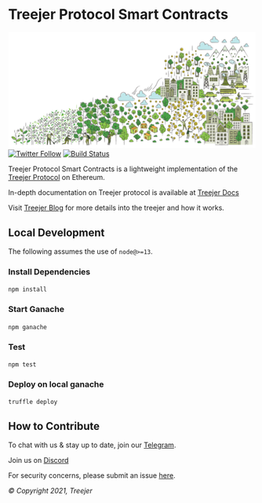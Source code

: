 # Treejer Protocol Smart Contracts
![Background Image](./assets/treejerStory.png)
[![Twitter Follow](https://img.shields.io/twitter/follow/TreejerTalks?label=Follow)](https://twitter.com/TreejerTalks)
[![Build Status](https://travis-ci.com/treejer/contract.svg?branch=develop)](https://travis-ci.com/treejer/contract)

Treejer Protocol Smart Contracts is a lightweight implementation of the [Treejer Protocol](treejer.com) on Ethereum. 

In-depth documentation on Treejer protocol is available at [Treejer Docs](http://docs.treejer.com)

Visit [Treejer Blog](http://blog.treejer.com) for more details into the treejer and how it works. 

## Local Development
The following assumes the use of `node@>=13`.

### Install Dependencies
`npm install`

### Start Ganache
`npm ganache`

### Test
`npm test`

### Deploy on local ganache
`truffle deploy`

## How to Contribute
To chat with us & stay up to date, join our [Telegram](https://t.me/joinchat/wECs8qIsryw1YzU5).

Join us on [Discord](https://discord.gg/8WuVd2ERC2)

For security concerns, please submit an issue [here](https://github.com/treejer/contract/issues).

_© Copyright 2021, Treejer_
